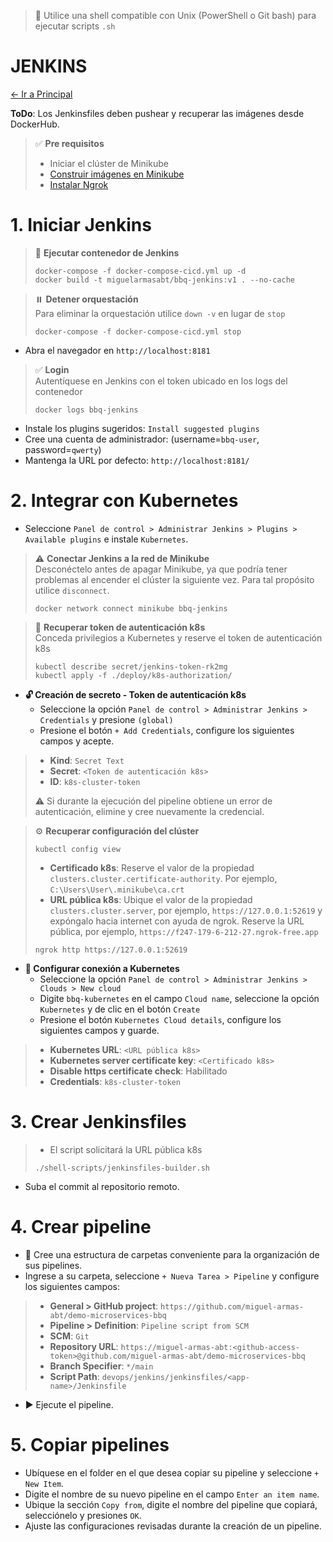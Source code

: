 > 📌 Utilice una shell compatible con Unix (PowerShell o Git bash) para ejecutar scripts `.sh`

# JENKINS

[← Ir a Principal](./../../README.md)

**ToDo**: Los Jenkinsfiles deben pushear y recuperar las imágenes desde DockerHub.

> ✅ **Pre requisitos**
> - Iniciar el clúster de Minikube
> - [Construir imágenes en Minikube](./../k8s/README.md)
> - [Instalar Ngrok](https://github.com/miguel-armas-abt/technical-resources/blob/main/04_devops/ngrok/README.md)

# 1. Iniciar Jenkins
> 🔨 **Ejecutar contenedor de Jenkins**
> ```shell script 
> docker-compose -f docker-compose-cicd.yml up -d
> docker build -t miguelarmasabt/bbq-jenkins:v1 . --no-cache
> ```

> ⏸️️ **Detener orquestación**
> <br>Para eliminar la orquestación utilice `down -v` en lugar de `stop`
> ```shell script 
> docker-compose -f docker-compose-cicd.yml stop
> ```

- Abra el navegador en `http://localhost:8181`

> ✅ **Login**
> <br>Autentíquese en Jenkins con el token ubicado en los logs del contenedor
> ```shell script 
> docker logs bbq-jenkins
> ```

- Instale los plugins sugeridos: `Install suggested plugins`
- Cree una cuenta de administrador: (username=`bbq-user`, password=`qwerty`)
- Mantenga la URL por defecto: `http://localhost:8181/`

# 2. Integrar con Kubernetes
- Seleccione `Panel de control > Administrar Jenkins > Plugins > Available plugins` e instale `Kubernetes`.

> ⚠️ **Conectar Jenkins a la red de Minikube**
> <br>Desconéctelo antes de apagar Minikube, ya que podría tener problemas al encender el clúster la siguiente vez. 
> Para tal propósito utilice `disconnect`.
> ```shell script 
> docker network connect minikube bbq-jenkins
> ```

> 🔑 **Recuperar token de autenticación k8s**
> <br>Conceda privilegios a Kubernetes y reserve el token de autenticación k8s
> ```shell script 
> kubectl describe secret/jenkins-token-rk2mg
> kubectl apply -f ./deploy/k8s-authorization/
> ```

- **🔓 Creación de secreto - Token de autenticación k8s**
  - Seleccione la opción `Panel de control > Administrar Jenkins > Credentials` y presione `(global)`
  - Presione el botón `+ Add Credentials`, configure los siguientes campos y acepte.
> - **Kind**: `Secret Text`
> - **Secret**: `<Token de autenticación k8s>`
> - **ID**: `k8s-cluster-token`
> 
> ⚠️ Si durante la ejecución del pipeline obtiene un error de autenticación, elimine y cree nuevamente la credencial.

> ⚙️ **Recuperar configuración del clúster**
> ```shell script 
> kubectl config view
> ```
> - **Certificado k8s**: Reserve el valor de la propiedad `clusters.cluster.certificate-authority`. Por ejemplo, `C:\Users\User\.minikube\ca.crt` 
> - **URL pública k8s**: Ubique el valor de la propiedad `clusters.cluster.server`, por ejemplo, `https://127.0.0.1:52619` y 
> expóngalo hacia internet con ayuda de ngrok. Reserve la URL pública, por ejemplo, `https://f247-179-6-212-27.ngrok-free.app`
> ```shell script 
> ngrok http https://127.0.0.1:52619
> ```

- **🔧 Configurar conexión a Kubernetes**
  - Seleccione la opción `Panel de control > Administrar Jenkins > Clouds > New cloud`
  - Digite `bbq-kubernetes` en el campo `Cloud name`, seleccione la opción `Kubernetes` y de clic en el botón `Create`
  - Presione el botón `Kubernetes Cloud details`, configure los siguientes campos y guarde.
> - **Kubernetes URL**: `<URL pública k8s>`
> - **Kubernetes server certificate key**: `<Certificado k8s>`
> - **Disable https certificate check**: Habilitado
> - **Credentials**: `k8s-cluster-token`

# 3. Crear Jenkinsfiles
> - El script solicitará la URL pública k8s
> ```shell script
> ./shell-scripts/jenkinsfiles-builder.sh
> ```
- Suba el commit al repositorio remoto.

# 4. Crear pipeline
- 📂 Cree una estructura de carpetas conveniente para la organización de sus pipelines.
- Ingrese a su carpeta, seleccione `+ Nueva Tarea > Pipeline` y configure los siguientes campos:
> - **General > GitHub project**: `https://github.com/miguel-armas-abt/demo-microservices-bbq`
> - **Pipeline > Definition**: `Pipeline script from SCM`
> - **SCM**: `Git`
> - **Repository URL**: `https://miguel-armas-abt:<github-access-token>@github.com/miguel-armas-abt/demo-microservices-bbq`
> - **Branch Specifier**: `*/main`
> - **Script Path**: `devops/jenkins/jenkinsfiles/<app-name>/Jenkinsfile`
- ▶️ Ejecute el pipeline.

# 5. Copiar pipelines
- Ubíquese en el folder en el que desea copiar su pipeline y seleccione `+ New Item`.
- Digite el nombre de su nuevo pipeline en el campo `Enter an item name`.
- Ubique la sección `Copy from`, digite el nombre del pipeline que copiará, selecciónelo y presiones `OK`.
- Ajuste las configuraciones revisadas durante la creación de un pipeline.